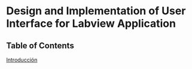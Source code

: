 # Design and Implementation of User Interface for Labview Application

## Table of Contents


<!-- Reference to introduction document -->

[Introducción](introduction.md)
